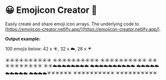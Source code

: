# 😀 Emojicon Creator 🔢

Easily create and share emoji icon arrays. The underlying code to [https://emojicon-creator.netlify.app/](https://emojicon-creator.netlify.app/).

**Output example:** 

100 emojis below: 42 x ☀️, 32 x ☁️, 26 x ☔️

☀️☀️☀️☀️☀️☀️☀️☀️☀️☀️
☀️☀️☀️☀️☀️☀️☀️☀️☀️☀️
☀️☀️☀️☀️☀️☀️☀️☀️☀️☀️
☀️☀️☀️☀️☀️☀️☀️☀️☀️☀️
☀️☀️☁️☁️☁️☁️☁️☁️☁️☁️
☁️☁️☁️☁️☁️☁️☁️☁️☁️☁️
☁️☁️☁️☁️☁️☁️☁️☁️☁️☁️
☁️☁️☁️☁️☔️☔️☔️☔️☔️☔️
☔️☔️☔️☔️☔️☔️☔️☔️☔️☔️
☔️☔️☔️☔️☔️☔️☔️☔️☔️☔️




